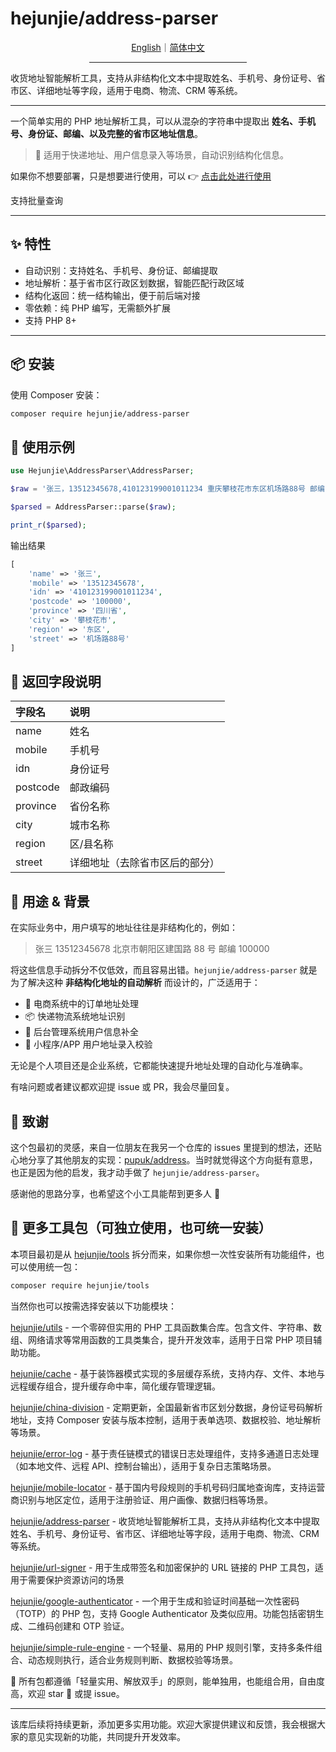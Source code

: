 # hejunjie/address-parser

<div align="center">
  <a href="./README.md">English</a>｜<a href="./README.zh-CN.md">简体中文</a>
  <hr width="50%"/>
</div>

收货地址智能解析工具，支持从非结构化文本中提取姓名、手机号、身份证号、省市区、详细地址等字段，适用于电商、物流、CRM 等系统。

---

一个简单实用的 PHP 地址解析工具，可以从混杂的字符串中提取出 **姓名、手机号、身份证、邮编、以及完整的省市区地址信息**。

> 🚀 适用于快递地址、用户信息录入等场景，自动识别结构化信息。

如果你不想要部署，只是想要进行使用，可以 👉 [点击此处进行使用](https://tools.hejunjie.life/#/external/address-parser)

支持批量查询

---

## ✨ 特性

- 自动识别：支持姓名、手机号、身份证、邮编提取
- 地址解析：基于省市区行政区划数据，智能匹配行政区域
- 结构化返回：统一结构输出，便于前后端对接
- 零依赖：纯 PHP 编写，无需额外扩展
- 支持 PHP 8+

---

## 📦 安装

使用 Composer 安装：

```bash
composer require hejunjie/address-parser
```

## 🧠 使用示例

```php
use Hejunjie\AddressParser\AddressParser;

$raw = '张三，13512345678,410123199001011234 重庆攀枝花市东区机场路88号 邮编100000';

$parsed = AddressParser::parse($raw);

print_r($parsed);

```

输出结果

```php
[
    'name' => '张三',
    'mobile' => '13512345678',
    'idn' => '410123199001011234',
    'postcode' => '100000',
    'province' => '四川省',
    'city' => '攀枝花市',
    'region' => '东区',
    'street' => '机场路88号'
]
```

## 🧩 返回字段说明

| 字段名   | 说明                           |
| :------- | :----------------------------- |
| name     | 姓名                           |
| mobile   | 手机号                         |
| idn      | 身份证号                       |
| postcode | 邮政编码                       |
| province | 省份名称                       |
| city     | 城市名称                       |
| region   | 区/县名称                      |
| street   | 详细地址（去除省市区后的部分） |

## 🧰 用途 & 背景

在实际业务中，用户填写的地址往往是非结构化的，例如：

> 张三 13512345678 北京市朝阳区建国路 88 号 邮编 100000

将这些信息手动拆分不仅低效，而且容易出错。`hejunjie/address-parser` 就是为了解决这种 **非结构化地址的自动解析** 而设计的，广泛适用于：

- 🛒 电商系统中的订单地址处理
- 📦 快递物流系统地址识别
- 🧾 后台管理系统用户信息补全
- 📱 小程序/APP 用户地址录入校验

无论是个人项目还是企业系统，它都能快速提升地址处理的自动化与准确率。

有啥问题或者建议都欢迎提 issue 或 PR，我会尽量回复。

## 🙏 致谢

这个包最初的灵感，来自一位朋友在我另一个仓库的 issues 里提到的想法，还贴心地分享了其他朋友的实现：[pupuk/address](https://github.com/pupuk/address)。当时就觉得这个方向挺有意思，也正是因为他的启发，我才动手做了 `hejunjie/address-parser`。

感谢他的思路分享，也希望这个小工具能帮到更多人 🙌

## 🔧 更多工具包（可独立使用，也可统一安装）

本项目最初是从 [hejunjie/tools](https://github.com/zxc7563598/php-tools) 拆分而来，如果你想一次性安装所有功能组件，也可以使用统一包：

```bash
composer require hejunjie/tools
```

当然你也可以按需选择安装以下功能模块：

[hejunjie/utils](https://github.com/zxc7563598/php-utils) - 一个零碎但实用的 PHP 工具函数集合库。包含文件、字符串、数组、网络请求等常用函数的工具类集合，提升开发效率，适用于日常 PHP 项目辅助功能。

[hejunjie/cache](https://github.com/zxc7563598/php-cache) - 基于装饰器模式实现的多层缓存系统，支持内存、文件、本地与远程缓存组合，提升缓存命中率，简化缓存管理逻辑。

[hejunjie/china-division](https://github.com/zxc7563598/php-china-division) - 定期更新，全国最新省市区划分数据，身份证号码解析地址，支持 Composer 安装与版本控制，适用于表单选项、数据校验、地址解析等场景。

[hejunjie/error-log](https://github.com/zxc7563598/php-error-log) - 基于责任链模式的错误日志处理组件，支持多通道日志处理（如本地文件、远程 API、控制台输出），适用于复杂日志策略场景。

[hejunjie/mobile-locator](https://github.com/zxc7563598/php-mobile-locator) - 基于国内号段规则的手机号码归属地查询库，支持运营商识别与地区定位，适用于注册验证、用户画像、数据归档等场景。

[hejunjie/address-parser](https://github.com/zxc7563598/php-address-parser) - 收货地址智能解析工具，支持从非结构化文本中提取姓名、手机号、身份证号、省市区、详细地址等字段，适用于电商、物流、CRM 等系统。

[hejunjie/url-signer](https://github.com/zxc7563598/php-url-signer) - 用于生成带签名和加密保护的 URL 链接的 PHP 工具包，适用于需要保护资源访问的场景

[hejunjie/google-authenticator](https://github.com/zxc7563598/php-google-authenticator) - 一个用于生成和验证时间基础一次性密码（TOTP）的 PHP 包，支持 Google Authenticator 及类似应用。功能包括密钥生成、二维码创建和 OTP 验证。

[hejunjie/simple-rule-engine](https://github.com/zxc7563598/php-simple-rule-engine) - 一个轻量、易用的 PHP 规则引擎，支持多条件组合、动态规则执行，适合业务规则判断、数据校验等场景。

👀 所有包都遵循「轻量实用、解放双手」的原则，能单独用，也能组合用，自由度高，欢迎 star 🌟 或提 issue。

---

该库后续将持续更新，添加更多实用功能。欢迎大家提供建议和反馈，我会根据大家的意见实现新的功能，共同提升开发效率。
